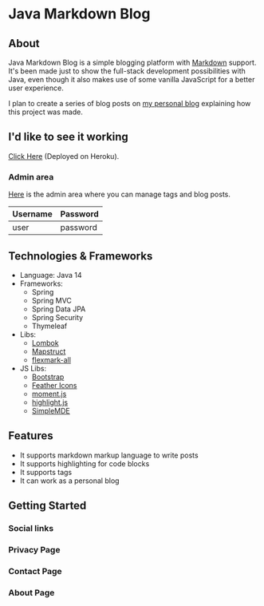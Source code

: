 # Java Markdown Blog

## About

Java Markdown Blog is a simple blogging platform with [Markdown](https://en.wikipedia.org/wiki/Markdown) support. It's been made just to show the full-stack development possibilities with Java, even though it also makes use of some vanilla JavaScript for a better user experience.

I plan to create a series of blog posts on [my personal blog](https://deriklima.com) explaining how this project was made.

## I'd like to see it working

[Click Here](https://java-markdown-blog.herokuapp.com/) (Deployed on Heroku).

### Admin area

[Here](https://java-markdown-blog.herokuapp.com/admin) is the admin area where you can manage tags and blog posts.

| Username | Password |
| -------- | -------- |
| user     | password |

## Technologies & Frameworks

* Language: Java 14
* Frameworks: 
    * Spring
    * Spring MVC
    * Spring Data JPA
    * Spring Security
    * Thymeleaf
* Libs:
    * [Lombok](https://projectlombok.org/)
    * [Mapstruct](https://mapstruct.org/)
    * [flexmark-all](https://github.com/vsch/flexmark-java)
* JS Libs:
    * [Bootstrap](https://getbootstrap.com/)
    * [Feather Icons](https://feathericons.com/)
    * [moment.js](https://momentjs.com/)
    * [highlight.js](https://highlightjs.org/)
    * [SimpleMDE](https://simplemde.com/)

## Features

* It supports markdown markup language to write posts
* It supports highlighting for code blocks
* It supports tags
* It can work as a personal blog

## Getting Started

### Social links

### Privacy Page

### Contact Page

### About Page
